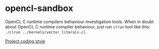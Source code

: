 # opencl-sandbox
OpenCL C runtime compilers behaviour investigation tools.
When in doubt about OpenCL C runtime compiler behaviour, just run `clrun` tool like this: `./clrun ../kernels/vector_literals.cl`.

[Project coding style](http://geosoft.no/development/cppstyle.html)
